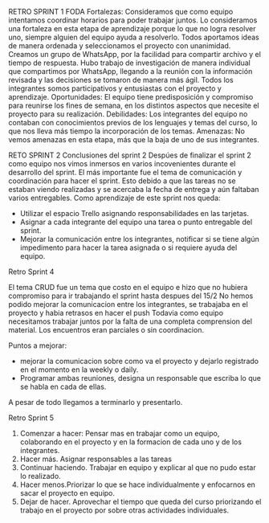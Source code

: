 RETRO SPRINT 1
FODA
Fortalezas:
Consideramos que como equipo intentamos coordinar horarios para poder trabajar juntos. Lo consideramos una fortaleza en esta etapa de aprendizaje porque lo que no logra resolver uno, siempre alguien del equipo ayuda a resolverlo.
Todos aportamos ideas de manera ordenada y seleccionamos el proyecto con unanimidad.
Creamos un grupo de WhatsApp, por la facilidad para compartir archivo y el tiempo de respuesta.
Hubo trabajo de investigación de manera individual que compartimos por WhatsApp, llegando a la reunión con la información revisada y las decisiones se tomaron de manera más ágil.
Todos los integrantes somos participativos y entusiastas con el proyecto y aprendizaje.
Oportunidades:
El equipo tiene predisposición y compromiso para reunirse los fines de semana, en los distintos aspectos que necesite el proyecto para su realización.
Debilidades:
Los integrantes del equipo no contaban con conocimientos previos de los lenguajes y temas del curso, lo que nos lleva más tiempo la incorporación de los temas.
Amenazas:
No vemos amenazas en esta etapa, más que la baja de uno de sus integrantes.

RETO SPRINT 2
Conclusiones del sprint 2
Despúes de finalizar el sprint 2 como equipo nos vimos inmersos en varios incovenientes durante el desarrollo del sprint. El más importante fue el tema de comunicación y coordinación para hacer el sprint. Esto debido a que las tareas no se estaban viendo realizadas y se acercaba la fecha de entrega y aún faltaban varios entregables. 
Como aprendizaje de este sprint nos queda:
- Utilizar el espacio Trello asignando responsabilidades en las tarjetas.
- Asignar a cada integrante del equipo una tarea o punto entregable del sprint.
- Mejorar la comunicación entre los integrantes, notificar si se tiene algún impedimento para hacer la tarea asignada o si requiere ayuda del equipo.

Retro Sprint 4

El tema CRUD fue un tema que costo en el equipo e hizo que no hubiera compromiso para ir trabajando el sprint hasta despues del 15/2
No hemos podido mejorar la comunicacion entre los integrantes, se trabajaba en el proyecto y habia retrasos en hacer el push
Todavia como equipo necesitamos trabajar juntos por la falta de una completa comprension del material. 
Los encuentros eran parciales o sin coordinacion.

Puntos a mejorar:

- mejorar la comunicacion sobre como va el proyecto y dejarlo registrado en el momento en la weekly o daily. 
- Programar ambas reuniones, designa un responsable que escriba lo que se habla en cada de ellas.

A pesar de todo llegamos a terminarlo y presentarlo.

Retro Sprint 5
1. Comenzar a hacer: Pensar mas en trabajar como un equipo, colaborando en el proyecto y en la formacion de cada uno y de los integrantes.
2. Hacer más. Asignar responsables a las tareas
3. Continuar haciendo. Trabajar en equipo y explicar al que no pudo estar lo realizado.
4. Hacer menos.Priorizar lo que se hace individualmente y enfocarnos en sacar el proyecto en equipo.
5. Dejar de hacer. Aprovechar el tiempo que queda del curso priorizando el trabajo en el proyecto por sobre otras actividades individuales.
